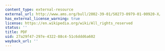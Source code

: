 ```yaml
---
content_type: external-resource
external_url: http://www.ams.org/bull/2002-39-01/S0273-0979-01-00920-X/S0273-0979-01-00920-X.pdf
has_external_license_warning: true
license: https://en.wikipedia.org/wiki/All_rights_reserved
status: ''
title: PDF
uid: 27a29f47-297e-4322-88c4-51c6ddd6a602
wayback_url: ''
---
```

